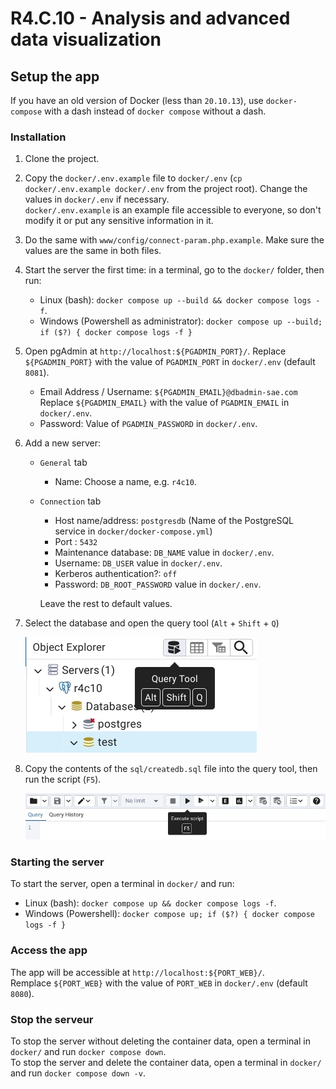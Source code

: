 # R4.C.10 - Analysis and advanced data visualization

## Setup the app

If you have an old version of Docker (less than `20.10.13`),
use `docker-compose` with a dash instead of `docker compose` without a dash.

### Installation

 1. Clone the project.

 2. Copy the `docker/.env.example` file to `docker/.env`
    (`cp docker/.env.example docker/.env` from the project root).
    Change the values in `docker/.env` if necessary.<br>
    `docker/.env.example` is an example file accessible to everyone,
    so don't modify it or put any sensitive information in it.

 3. Do the same with `www/config/connect-param.php.example`.
    Make sure the values are the same in both files.

 4. Start the server the first time: in a terminal, go to the `docker/` folder, then run:
      - Linux (bash): `docker compose up --build && docker compose logs -f`.
      - Windows (Powershell as administrator): `docker compose up --build; if ($?) { docker compose logs -f }`

 5. Open pgAdmin at `http://localhost:${PGADMIN_PORT}/`.
    Replace `${PGADMIN_PORT}` with the value of `PGADMIN_PORT` in `docker/.env` (default `8081`).
      - Email Address / Username: `${PGADMIN_EMAIL}@dbadmin-sae.com`
        Replace `${PGADMIN_EMAIL}` with the value of `PGADMIN_EMAIL` in `docker/.env`.
      - Password: Value of `PGADMIN_PASSWORD` in `docker/.env`.

 6. Add a new server:

      - `General` tab
          - Name: Choose a name, e.g. `r4c10`.

      - `Connection` tab
          - Host name/address: `postgresdb` (Name of the PostgreSQL service in `docker/docker-compose.yml`)
          - Port&nbsp;: `5432`
          - Maintenance database: `DB_NAME` value in `docker/.env`.
          - Username: `DB_USER` value in `docker/.env`.
          - Kerberos authentication?: `off`
          - Password: `DB_ROOT_PASSWORD` value in `docker/.env`.

        Leave the rest to default values.

 7. Select the database and open the query tool (`Alt` + `Shift` + `Q`)

    ![The button with a BDD icon and an arrow in front of it](readme-images/query-tool.webp)

 8. Copy the contents of the `sql/createdb.sql` file into the query tool, then run the script (`F5`).

    ![The button with an arrow](readme-images/execute-script.webp)

### Starting the server

To start the server, open a terminal in `docker/` and run:

- Linux (bash): `docker compose up && docker compose logs -f`.
- Windows (Powershell): `docker compose up; if ($?) { docker compose logs -f }`

### Access the app

The app will be accessible at `http://localhost:${PORT_WEB}/`.<br>
Remplace `${PORT_WEB}` with the value of `PORT_WEB` in `docker/.env` (default `8080`).

### Stop the serveur

To stop the server without deleting the container data,
open a terminal in `docker/` and run `docker compose down`.<br>
To stop the server and delete the container data,
open a terminal in `docker/` and run `docker compose down -v`.
